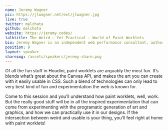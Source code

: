 ```yaml
---
name: Jeremy Wagner
pic: https://jlwagner.net/ext/jlwagner.jpg
live: true
twitter: malchata
github: malchata
website: https://jeremy.codes/
talktitle: The Weird — Yet Practical — World of Paint Worklets
bio: Jeremy Wagner is an independent web performance consultant, author, and speaker from Minnesota doing his level best to make the web faster for everyone, everywhere.
position: 9
layout: speaker
shareimg: /assets/speakers/jeremy-share.png
---
```


Of all the fun stuff in Houdini, paint worklets are arguably the most fun. It’s blends what’s great about the Canvas API, and makes the art you can create with it easily usable in CSS. Such a blend of technologies can only lead to very best kind of fun and experimentation the web is known for.

Come to this session and you’ll understand how paint worklets, well, work. But the really good stuff will be in all the inspired experimentation that can come from experimenting with the programatic generation of art and graphics, and how we can practically use it in our designs. If the intersection between weird and usable is your thing, you’ll feel right at home with paint worklets!
